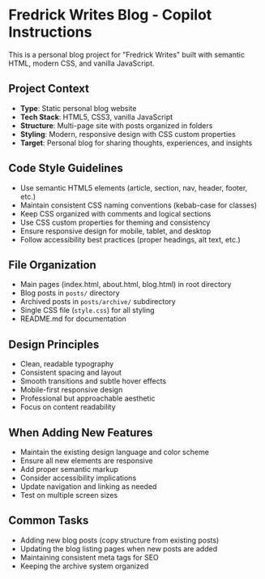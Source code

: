 <!-- Use this file to provide workspace-specific custom instructions to Copilot. For more details, visit https://code.visualstudio.com/docs/copilot/copilot-customization#_use-a-githubcopilotinstructionsmd-file -->

# Fredrick Writes Blog - Copilot Instructions

This is a personal blog project for "Fredrick Writes" built with semantic HTML, modern CSS, and vanilla JavaScript.

## Project Context
- **Type**: Static personal blog website
- **Tech Stack**: HTML5, CSS3, vanilla JavaScript
- **Structure**: Multi-page site with posts organized in folders
- **Styling**: Modern, responsive design with CSS custom properties
- **Target**: Personal blog for sharing thoughts, experiences, and insights

## Code Style Guidelines
- Use semantic HTML5 elements (article, section, nav, header, footer, etc.)
- Maintain consistent CSS naming conventions (kebab-case for classes)
- Keep CSS organized with comments and logical sections
- Use CSS custom properties for theming and consistency
- Ensure responsive design for mobile, tablet, and desktop
- Follow accessibility best practices (proper headings, alt text, etc.)

## File Organization
- Main pages (index.html, about.html, blog.html) in root directory
- Blog posts in `posts/` directory
- Archived posts in `posts/archive/` subdirectory
- Single CSS file (`style.css`) for all styling
- README.md for documentation

## Design Principles
- Clean, readable typography
- Consistent spacing and layout
- Smooth transitions and subtle hover effects
- Mobile-first responsive design
- Professional but approachable aesthetic
- Focus on content readability

## When Adding New Features
- Maintain the existing design language and color scheme
- Ensure all new elements are responsive
- Add proper semantic markup
- Consider accessibility implications
- Update navigation and linking as needed
- Test on multiple screen sizes

## Common Tasks
- Adding new blog posts (copy structure from existing posts)
- Updating the blog listing pages when new posts are added
- Maintaining consistent meta tags for SEO
- Keeping the archive system organized
